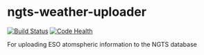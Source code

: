 ngts-weather-uploader
=====================

[![Build Status](https://travis-ci.org/NGTS/ngts-weather-uploader.svg?branch=master)](https://travis-ci.org/NGTS/ngts-weather-uploader)
[![Code Health](https://landscape.io/github/NGTS/ngts-weather-uploader/master/landscape.png)](https://landscape.io/github/NGTS/ngts-weather-uploader/master)

For uploading ESO atomspheric information to the NGTS database
